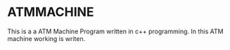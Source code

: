 # ATMMACHINE
This is a a ATM Machine Program written in c++ programming. In this ATM machine working is writen.
